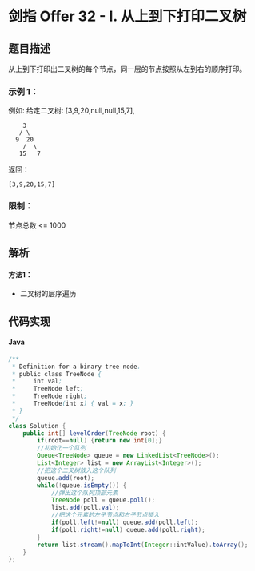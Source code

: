 # 剑指 Offer 32 - I. 从上到下打印二叉树

## 题目描述
从上到下打印出二叉树的每个节点，同一层的节点按照从左到右的顺序打印。

### 示例 1：

例如:
给定二叉树: [3,9,20,null,null,15,7],

```
    3
   / \
  9  20
    /  \
   15   7
```

返回：
```
[3,9,20,15,7]
```

### 限制：
节点总数 <= 1000


## 解析
#### 方法1：
- 二叉树的层序遍历

## 代码实现
#### Java
```Java
/**
 * Definition for a binary tree node.
 * public class TreeNode {
 *     int val;
 *     TreeNode left;
 *     TreeNode right;
 *     TreeNode(int x) { val = x; }
 * }
 */
class Solution {
    public int[] levelOrder(TreeNode root) {
        if(root==null) {return new int[0];}
        //初始化一个队列
		Queue<TreeNode> queue = new LinkedList<TreeNode>();
		List<Integer> list = new ArrayList<Integer>();
        //把这个二叉树放入这个队列
		queue.add(root);
		while(!queue.isEmpty()) {
            //弹出这个队列顶部元素
			TreeNode poll = queue.poll();
			list.add(poll.val);
            //把这个元素的左子节点和右子节点插入
			if(poll.left!=null) queue.add(poll.left);
			if(poll.right!=null) queue.add(poll.right);
		}
		return list.stream().mapToInt(Integer::intValue).toArray();
    }
};
```
